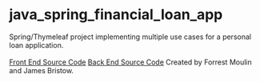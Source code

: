 # java_spring_financial_loan_app
Spring/Thymeleaf project implementing multiple use cases for a personal loan application. 
<br><br>
<a href="">Front End Source Code</a>
<a href="https://github.com/ffm5113/java_spring_financial_loan_app/tree/master/src/main/java/com/example/ist412se_group1_efinance">Back End Source Code</a>
Created by Forrest Moulin and James Bristow. 
